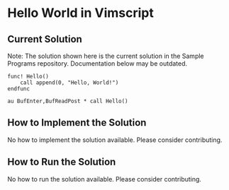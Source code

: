 # Hello World in Vimscript

## Current Solution

Note: The solution shown here is the current solution in the Sample Programs repository. Documentation below may be outdated.

```Vimscript
func! Hello()
    call append(0, "Hello, World!")
endfunc

au BufEnter,BufReadPost * call Hello()

```

## How to Implement the Solution

No how to implement the solution available. Please consider contributing.

## How to Run the Solution

No how to run the solution available. Please consider contributing.